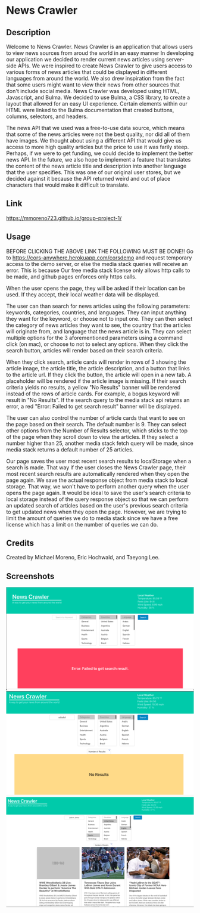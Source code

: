 # News Crawler

## Description
Welcome to News Crawler. News Crawler is an application that allows users to view news sources from aroud the world in an easy manner  In developing our application we decided to render current news articles using server-side APIs. We were inspired to create News Crawler to give users access to various forms of news articles that could be displayed in different languages from around the world. We also drew inspiration from the fact that some users might want to view their news from other sources that don't include social media. News Crawler was developed using HTML, Javascript, and Bulma. We decided to use Bulma, a CSS library, to create a layout that allowed for an easy UI experience. Certain elements within our HTML were linked to the Bulma documentation that created buttons, columns, selectors, and headers.

The news API that we used was a free-to-use data source, which means that some of the news articles were not the best quality, nor did all of them have images. We thought about using a different API that would give us access to more high quality articles but the price to use it was farily steep. Perhaps, if we were to get funding, we could decide to implement the better news API. In the future, we also hope to implement a feature that translates the content of the news article title and description into another language that the user specifies. This was one of our original user stores, but we decided against it because the API returned weird and out of place characters that would make it difficult to translate. 

## Link
https://mmoreno723.github.io/group-project-1/

## Usage

BEFORE CLICKING THE ABOVE LINK THE FOLLOWING MUST BE DONE!!
Go to https://cors-anywhere.herokuapp.com/corsdemo and request temporary access to the demo server, or else the media stack queries will receive an error. This is because Our free media stack license only allows http calls to be made, and github pages enforces only https calls.

When the user opens the page, they will be asked if their location can be used. If they accept, their local weather data will be displayed. 

The user can than search for news articles using the following parameters: keywords, categories, countries, and languages. They can input anything they want for the keyword, or choose not to input one. They can then select the category of news articles they want to see, the country that the articles will originate from, and language that the news article is in. They can select multiple options for the 3 aforementioned parameters using a command click (on mac), or choose to not to select any options. When they click the search button, articles will render based on their search criteria.

When they click search, article cards will render in rows of 3 showing the article image, the article title, the article description, and a button that links to the article url. If they click the button, the article will open in a new tab. A placeholder will be rendered if the article image is missing. If their search criteria yields no results, a yellow "No Results" banner will be rendered instead of the rows of article cards. For example, a bogus keyword will result in "No Results". If the search query to the media stack api returns an error, a red "Error: Failed to get search result" banner will be displayed.

The user can also control the number of article cards that want to see on the page based on their search. The default number is 9. They can select other options from the Number of Results selector, which sticks to the top of the page when they scroll down to view the articles. If they select a number higher than 25, another media stack fetch query will be made, since media stack returns a default number of 25 articles.

Our page saves the user most recent search results to localStorage when a search is made. That way if the user closes the News Crawler page, their most recent search results are automatically rendered when they open the page again. We save the actual response object from media stack to local storage. That way, we won't have to perform another query when the user opens the page again. It would be ideal to save the user's search criteria to local storage instead of the query response object so that we can perform an updated search of articles based on the user's previous search criteria to get updated news when they open the page. However, we are trying to limit the amount of queries we do to media stack since we have a free license which has a limit on the number of queries we can do. 
 
## Credits
Created by Michael Moreno, Eric Hochwald, and Taeyong Lee.

## Screenshots
![Search Error](assets/imgs/search-error.png)
![No Results](assets/imgs/no-results.png)
![Successful Search](assets/imgs/successful-search.png)


